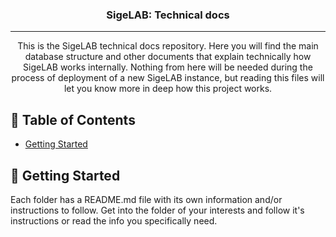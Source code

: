 <h3 align="center">SigeLAB: Technical docs</h3>



---

<p align="center">
  This is the SigeLAB technical docs repository. Here you will find the main database structure and other documents that explain technically how SigeLAB works internally. Nothing from here will be needed during the process of deployment of a new SigeLAB instance, but reading this files will let you know more in deep how this project works.
    <br>
</p>

## 📝 Table of Contents
- [Getting Started](#getting_started)



## 🏁 Getting Started <a name = "getting_started"></a>
Each folder has a README.md file with its own information and/or instructions to follow. Get into the folder of your interests and follow it's instructions or read the info you specifically need.
